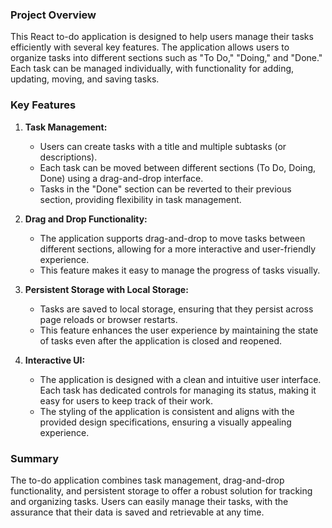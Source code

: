### Project Overview

This React to-do application is designed to help users manage their tasks efficiently with several key features. The application allows users to organize tasks into different sections such as "To Do," "Doing," and "Done." Each task can be managed individually, with functionality for adding, updating, moving, and saving tasks.

### Key Features

1. **Task Management:**
   - Users can create tasks with a title and multiple subtasks (or descriptions).
   - Each task can be moved between different sections (To Do, Doing, Done) using a drag-and-drop interface.
   - Tasks in the "Done" section can be reverted to their previous section, providing flexibility in task management.

2. **Drag and Drop Functionality:**
   - The application supports drag-and-drop to move tasks between different sections, allowing for a more interactive and user-friendly experience.
   - This feature makes it easy to manage the progress of tasks visually.

3. **Persistent Storage with Local Storage:**
   - Tasks are saved to local storage, ensuring that they persist across page reloads or browser restarts.
   - This feature enhances the user experience by maintaining the state of tasks even after the application is closed and reopened.

4. **Interactive UI:**
   - The application is designed with a clean and intuitive user interface. Each task has dedicated controls for managing its status, making it easy for users to keep track of their work.
   - The styling of the application is consistent and aligns with the provided design specifications, ensuring a visually appealing experience.

### Summary

The to-do application combines task management, drag-and-drop functionality, and persistent storage to offer a robust solution for tracking and organizing tasks. Users can easily manage their tasks, with the assurance that their data is saved and retrievable at any time.
